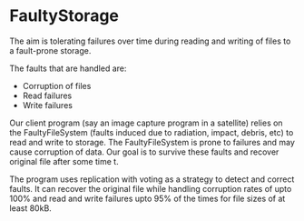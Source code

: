 # FaultyStorage
The aim is tolerating failures over time during reading and writing of files to a fault-prone storage.  

The faults that are handled are:  
- Corruption of files
- Read failures
- Write failures

Our client program (say an image capture program in a satellite) relies on the FaultyFileSystem (faults induced due to radiation, impact, debris, etc) to read and write to storage. The FaultyFileSystem is prone to failures and may cause corruption of data. Our goal is to survive these faults and recover original file after some time t.

The program uses replication with voting as a strategy to detect and correct faults. 
It can recover the original file while handling corruption rates of upto 100% and read and write failures upto 95% of the times for file sizes of at least 80kB.  
